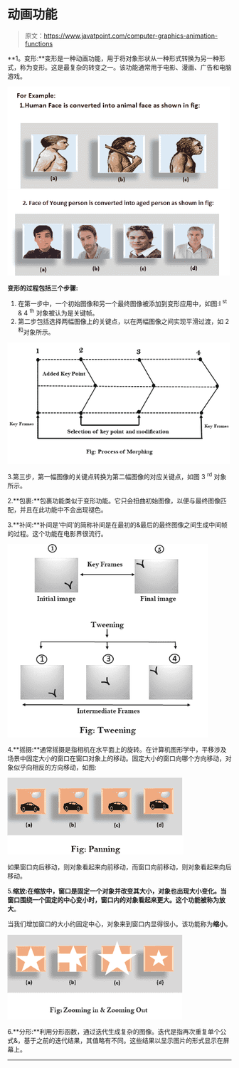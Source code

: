 # 动画功能

> 原文：<https://www.javatpoint.com/computer-graphics-animation-functions>

**1。变形:**变形是一种动画功能，用于将对象形状从一种形式转换为另一种形式，称为变形。这是最复杂的转变之一。该功能通常用于电影、漫画、广告和电脑游戏。

![Animation Functions](img/d5c819d7dcf674d53b43364b52f31603.png)
![Animation Functions](img/d8a669e0f713ab4a63a762b2a8f4f2ba.png)

**变形的过程包括三个步骤:**

1.  在第一步中，一个初始图像和另一个最终图像被添加到变形应用中，如图:I <sup>st</sup> & 4 <sup>th</sup> 对象被认为是关键帧。
2.  第二步包括选择两幅图像上的关键点，以在两幅图像之间实现平滑过渡，如 2 <sup>和</sup>对象所示。

![Animation Functions](img/1629e5f7c56fbecd7d523210da99e2e3.png)

3.第三步，第一幅图像的关键点转换为第二幅图像的对应关键点，如图 3 <sup>rd</sup> 对象所示。

2.**包裹:**包裹功能类似于变形功能。它只会扭曲初始图像，以便与最终图像匹配，并且在此功能中不会出现褪色。

3.**补间:**补间是‘中间’的简称补间是在最初的&最后的最终图像之间生成中间帧的过程。这个功能在电影界很流行。

![Animation Functions](img/081d5e5b7e5ede08f1573ce793cbde3d.png)

4.**摇摄:**通常摇摄是指相机在水平面上的旋转。在计算机图形学中，平移涉及场景中固定大小的窗口在窗口对象上的移动。固定大小的窗口向哪个方向移动，对象似乎向相反的方向移动，如图:

![Animation Functions](img/bcd6145cea3b3748526a2da469d9e912.png)

如果窗口向后移动，则对象看起来向前移动，而窗口向前移动，则对象看起来向后移动。

5.**缩放:**在缩放中，窗口是固定一个对象并改变其大小，对象也出现大小变化。当窗口围绕一个固定的中心变小时，窗口内的对象看起来更大。这个功能被称为**放大**。

当我们增加窗口的大小约固定中心，对象来到窗口内显得很小。该功能称为**缩小**。

![Animation Functions](img/29754b01fc5691261dc9ce4e894d2449.png)

6.**分形:**利用分形函数，通过迭代生成复杂的图像。迭代是指再次重复单个公式&，基于之前的迭代结果，其值略有不同。这些结果以显示图片的形式显示在屏幕上。

* * *